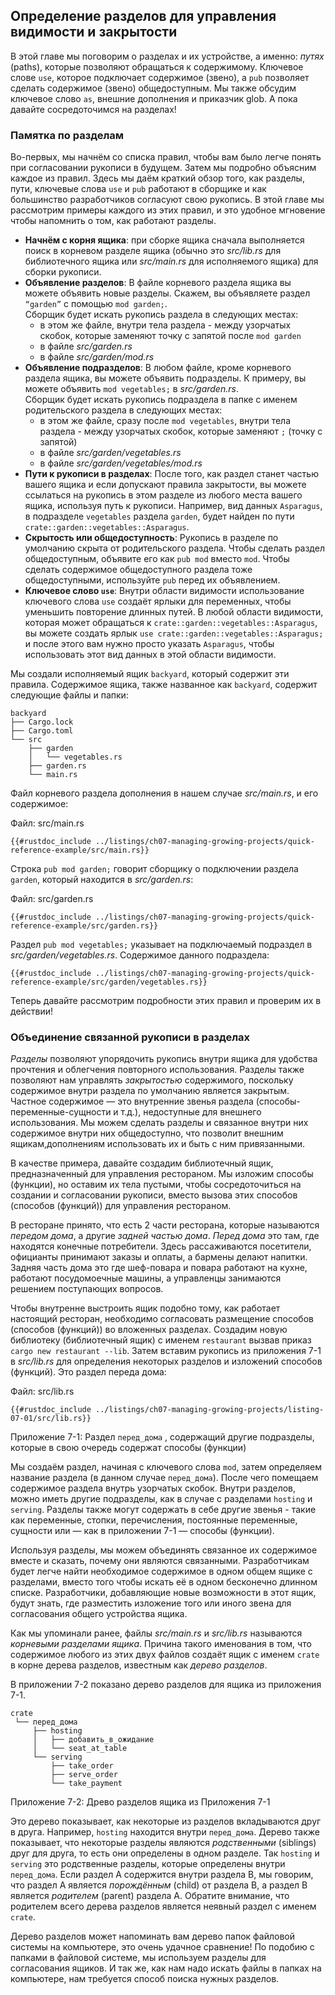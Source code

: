 ## Определение разделов для управления видимости и закрытости

В этой главе мы поговорим о разделах и их устройстве, а именно: *путях* (paths), которые позволяют обращаться к содержимому. Ключевое слове `use`, которое подключает содержимое (звено), а `pub` позволяет сделать содержимое (звено) общедоступным. Мы также обсудим ключевое слово `as`, внешние дополнения и приказчик glob. А пока давайте сосредоточимся на разделах!



### Памятка по разделам
Во-первых, мы начнём со списка правил, чтобы вам было легче понять при согласовании рукописи в будущем. Затем мы подробно объясним каждое из правил.
Здесь мы даём краткий обзор того, как разделы, пути, ключевые слова `use` и  `pub` работают в сборщике и как большинство разработчиков согласуют свою рукопись. В этой главе мы рассмотрим примеры каждого из этих правил, и это удобное мгновение чтобы напомнить о том, как работают разделы.

- **Начнём с корня ящика**: при сборке ящика сначала выполняется поиск в корневом разделе ящика (обычно это *src/lib.rs* для библиотечного ящика или *src/main.rs* для исполняемого ящика) для сборки рукописи.
- **Объявление разделов**: В файле корневого раздела ящика вы можете объявить новые разделы. Скажем, вы объявляете раздел `“garden”` с помощью `mod garden;`. <br>Сборщик будет искать рукопись раздела в следующих местах:
    - в этом же файле, внутри тела раздела - между узорчатых скобок, которые заменяют точку с запятой после `mod garden`
    - в файле *src/garden.rs*
    - в файле *src/garden/mod.rs*
- **Объявление подразделов**: В любом файле, кроме корневого раздела ящика, вы можете объявить подразделы. К примеру, вы можете объявить  `mod vegetables;` в *src/garden.rs*.<br> Сборщик будет искать рукопись подраздела в папке с именем родительского раздела в следующих местах:
    - в этом же файле, сразу после `mod vegetables`, внутри тела раздела - между узорчатых скобок, которые заменяют `;` (точку с запятой)
    - в файле *src/garden/vegetables.rs*
    - в файле *src/garden/vegetables/mod.rs*
- **Пути к рукописи в разделах**: После того, как раздел станет частью вашего ящика и если допускают правила закрытости, вы можете ссылаться на рукопись в этом разделе из любого места вашего ящика, используя путь к рукописи. Например, вид данных `Asparagus`, в подразделе `vegetables` раздела `garden`, будет найден по пути `crate::garden::vegetables::Asparagus`.
- **Скрытость или общедоступность**: Рукопись в разделе по умолчанию скрыта от родительского раздела. Чтобы сделать раздел общедоступным, объявите его как `pub mod` вместо `mod`. Чтобы сделать содержимое общедоступного раздела тоже общедоступными, используйте `pub` перед их объявлением.
- **Ключевое слово `use`**: Внутри области видимости использование ключевого слова `use` создаёт ярлыки для переменных, чтобы уменьшить повторение длинных путей. В любой области видимости, которая может обращаться к `crate::garden::vegetables::Asparagus`, вы можете создать ярлык `use crate::garden::vegetables::Asparagus;` и после этого вам нужно просто указать `Asparagus`, чтобы использовать этот вид данных в этой области видимости.

Мы создали исполняемый ящик `backyard`, который содержит эти правила. Содержимое ящика, также названное как `backyard`, содержит следующие файлы и папки:

```text
backyard
├── Cargo.lock
├── Cargo.toml
└── src
    ├── garden
    │   └── vegetables.rs
    ├── garden.rs
    └── main.rs
```

Файл корневого раздела дополнения в нашем случае  *src/main.rs*, и его содержимое:

<span class="filename">Файл: src/main.rs</span>

```rust,noplayground,ignore
{{#rustdoc_include ../listings/ch07-managing-growing-projects/quick-reference-example/src/main.rs}}
```

Строка `pub mod garden;` говорит сборщику о подключении раздела `garden`, который находится в *src/garden.rs*:

<span class="filename">Файл: src/garden.rs</span>

```rust,noplayground,ignore
{{#rustdoc_include ../listings/ch07-managing-growing-projects/quick-reference-example/src/garden.rs}}
```

Раздел `pub mod vegetables;` указывает на подключаемый подраздел в *src/garden/vegetables.rs*. Содержимое данного подраздела:

```rust,noplayground,ignore
{{#rustdoc_include ../listings/ch07-managing-growing-projects/quick-reference-example/src/garden/vegetables.rs}}
```

Теперь давайте рассмотрим подробности этих правил и проверим их в действии!

### Объединение связанной рукописи в разделах

*Разделы* позволяют упорядочить рукопись внутри ящика для удобства прочтения и облегчения повторного использования. Разделы также позволяют нам управлять *закрытостью* содержимого, поскольку содержимое внутри раздела по умолчанию является закрытым. Частное содержимое — это внутренние звенья раздела (способы-переменные-сущности и т.д.), недоступные для внешнего использования. Мы можем сделать разделы и связанное внутри них содержимое внутри них общедоступно, что позволит внешним ящикам,дополнениям использовать их и быть с ним привязанными.

В качестве примера, давайте создадим библиотечный ящик, предназначенный для управления рестораном. Мы изложим способы (функции), но оставим их тела пустыми, чтобы сосредоточиться на создании и согласовании рукописи, вместо вызова этих способов (способов (функций)) для управления рестораном.

В ресторане принято, что есть 2 части ресторана, которые называются *передом дома*, а другие *задней частью дома*. *Перед дома* это там, где находятся конечные потребители. Здесь рассаживаются посетители, официанты принимают заказы и оплаты, а бармены делают напитки. Задняя часть дома это где шеф-повара и повара работают на кухне,  работают посудомоечные машины, а управленцы занимаются решением поступающих вопросов.

Чтобы внутренне выстроить ящик подобно тому, как работает настоящий ресторан, необходимо согласовать размещение способов (способов (функций)) во вложенных разделах. Создадим новую библиотеку (библиотечный ящик) с именем `restaurant` вызвав приказ `cargo new restaurant --lib`. Затем вставим рукопись из приложения 7-1 в *src/lib.rs* для определения некоторых разделов и изложений способов (функций). Это раздел переда дома:

<span class="filename">Файл: src/lib.rs</span>

```rust,noplayground
{{#rustdoc_include ../listings/ch07-managing-growing-projects/listing-07-01/src/lib.rs}}
```

<span class="caption">Приложение 7-1: Раздел <code>перед_дома</code> , содержащий другие подразделы, которые в свою очередь содержат способы (функции)</span>

Мы создаём раздел, начиная с ключевого слова `mod`, затем определяем название раздела (в данном случае `перед_дома`). После чего помещаем содержимое раздела внутрь узорчатых скобок. Внутри разделов, можно иметь другие подразделы, как в случае с разделами `hosting` и `serving`. Разделы также могут содержать в себе другие звенья - такие как переменные, стопки, перечисления, постоянные переменные, сущности или — как в приложении 7-1 — способы (функции).

Используя разделы, мы можем объединять связанное их содержимое вместе и сказать, почему они являются связанными. Разработчикам будет легче найти необходимое содержимое в одном общем ящике с разделами, вместо того чтобы искать её в одном бесконечно длинном списке. Разработчики, добавляющие новые возможности в этот ящик, будут знать, где разместить изложение того или иного звена для согласования общего устройства ящика.

Как мы упоминали ранее, файлы *src/main.rs* и *src/lib.rs* называются *корневыми разделами ящика*. Причина такого именования в том, что содержимое любого из этих двух файлов создаёт ящик с именем `crate` в корне дерева разделов, известным как *дерево разделов*.

В приложении 7-2 показано дерево разделов для ящика из приложения 7-1.

```text
crate
 └── перед_дома
     ├── hosting
     │   ├── добавить_в_ожидание
     │   └── seat_at_table
     └── serving
         ├── take_order
         ├── serve_order
         └── take_payment
```

<span class="caption">Приложение 7-2: Древо разделов ящика из Приложения 7-1</span>

Это дерево показывает, как некоторые из разделов вкладываются друг в друга. Например, `hosting` находится внутри `перед_дома`. Дерево также показывает, что некоторые разделы являются  *родственными* (siblings) друг для друга, то есть они определены в одном разделе. Так `hosting` и `serving` это родственные разделы, которые определены внутри `перед_дома`. Если раздел A содержится внутри раздела B, мы говорим, что раздел A является *порождённым* (child) от раздела B, а раздел B является *родителем* (parent) раздела A. Обратите внимание, что родителем всего дерева разделов является неявный раздел с именем `crate`.

Дерево разделов может напоминать вам дерево папок файловой системы на компьютере, это очень удачное сравнение! По подобию с папками в файловой системе, мы используем разделы для согласования ящиков. И так же, как нам надо искать файлы в папках на компьютере, нам требуется способ поиска нужных разделов.
